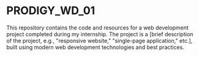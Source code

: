 # PRODIGY_WD_01
This repository contains the code and resources for a web development project completed during my internship. The project is a [brief description of the project, e.g., "responsive website," "single-page application," etc.], built using modern web development technologies and best practices.
